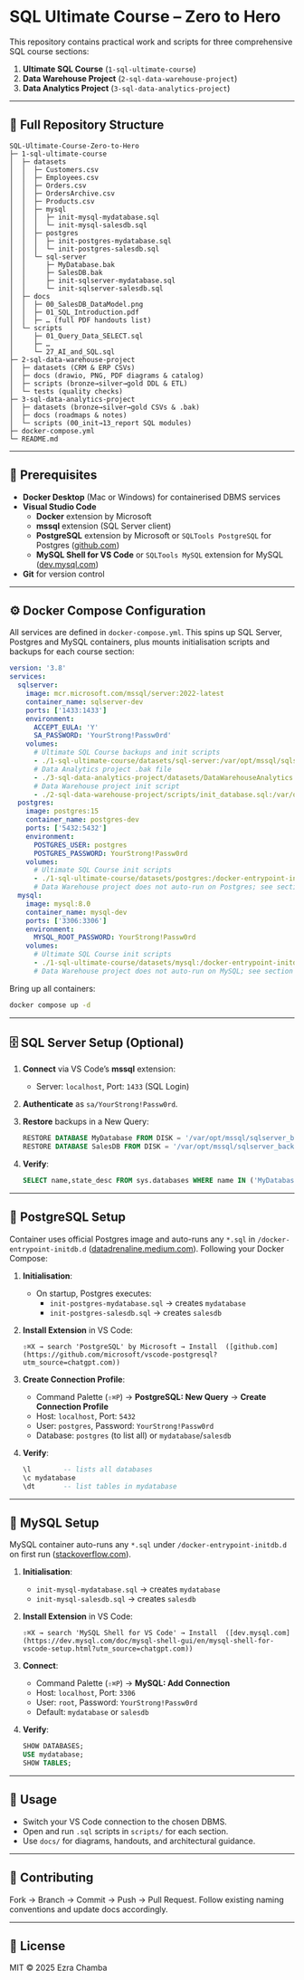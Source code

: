 # SQL Ultimate Course – Zero to Hero

This repository contains practical work and scripts for three comprehensive SQL course sections:

1. **Ultimate SQL Course** (`1-sql-ultimate-course`)
2. **Data Warehouse Project** (`2-sql-data-warehouse-project`)
3. **Data Analytics Project** (`3-sql-data-analytics-project`)

---

## 📂 Full Repository Structure

```plaintext
SQL-Ultimate-Course-Zero-to-Hero
├─ 1-sql-ultimate-course
│  ├─ datasets
│  │  ├─ Customers.csv
│  │  ├─ Employees.csv
│  │  ├─ Orders.csv
│  │  ├─ OrdersArchive.csv
│  │  ├─ Products.csv
│  │  ├─ mysql
│  │  │  ├─ init-mysql-mydatabase.sql
│  │  │  └─ init-mysql-salesdb.sql
│  │  ├─ postgres
│  │  │  ├─ init-postgres-mydatabase.sql
│  │  │  └─ init-postgres-salesdb.sql
│  │  └─ sql-server
│  │     ├─ MyDatabase.bak
│  │     ├─ SalesDB.bak
│  │     ├─ init-sqlserver-mydatabase.sql
│  │     └─ init-sqlserver-salesdb.sql
│  ├─ docs
│  │  ├─ 00_SalesDB_DataModel.png
│  │  ├─ 01_SQL_Introduction.pdf
│  │  ├─ … (full PDF handouts list)
│  └─ scripts
│     ├─ 01_Query_Data_SELECT.sql
│     ├─ …
│     └─ 27_AI_and_SQL.sql
├─ 2-sql-data-warehouse-project
│  ├─ datasets (CRM & ERP CSVs)
│  ├─ docs (drawio, PNG, PDF diagrams & catalog)
│  ├─ scripts (bronze→silver→gold DDL & ETL)
│  └─ tests (quality checks)
├─ 3-sql-data-analytics-project
│  ├─ datasets (bronze→silver→gold CSVs & .bak)
│  ├─ docs (roadmaps & notes)
│  └─ scripts (00_init→13_report SQL modules)
├─ docker-compose.yml
└─ README.md
```

---

## 🔧 Prerequisites

- **Docker Desktop** (Mac or Windows) for containerised DBMS services
- **Visual Studio Code**
  - **Docker** extension by Microsoft
  - **mssql** extension (SQL Server client)
  - **PostgreSQL** extension by Microsoft or `SQLTools PostgreSQL` for Postgres ([github.com](https://github.com/microsoft/vscode-postgresql?utm_source=chatgpt.com))
  - **MySQL Shell for VS Code** or `SQLTools MySQL` extension for MySQL ([dev.mysql.com](https://dev.mysql.com/doc/mysql-shell-gui/en/mysql-shell-for-vscode-setup.html?utm_source=chatgpt.com))
- **Git** for version control

---

## ⚙️ Docker Compose Configuration

All services are defined in `docker-compose.yml`. This spins up SQL Server, Postgres and MySQL containers, plus mounts initialisation scripts and backups for each course section:

```yaml
version: '3.8'
services:
  sqlserver:
    image: mcr.microsoft.com/mssql/server:2022-latest
    container_name: sqlserver-dev
    ports: ['1433:1433']
    environment:
      ACCEPT_EULA: 'Y'
      SA_PASSWORD: 'YourStrong!Passw0rd'
    volumes:
      # Ultimate SQL Course backups and init scripts
      - ./1-sql-ultimate-course/datasets/sql-server:/var/opt/mssql/sqlserver_backups:ro
      # Data Analytics project .bak file
      - ./3-sql-data-analytics-project/datasets/DataWarehouseAnalytics.bak:/var/opt/mssql/backups/DataWarehouseAnalytics.bak:ro
      # Data Warehouse project init script
      - ./2-sql-data-warehouse-project/scripts/init_database.sql:/var/opt/mssql/init/init_datawarehouse.sql:ro
  postgres:
    image: postgres:15
    container_name: postgres-dev
    ports: ['5432:5432']
    environment:
      POSTGRES_USER: postgres
      POSTGRES_PASSWORD: YourStrong!Passw0rd
    volumes:
      # Ultimate SQL Course init scripts
      - ./1-sql-ultimate-course/datasets/postgres:/docker-entrypoint-initdb.d:ro
      # Data Warehouse project does not auto-run on Postgres; see section below.
  mysql:
    image: mysql:8.0
    container_name: mysql-dev
    ports: ['3306:3306']
    environment:
      MYSQL_ROOT_PASSWORD: YourStrong!Passw0rd
    volumes:
      # Ultimate SQL Course init scripts
      - ./1-sql-ultimate-course/datasets/mysql:/docker-entrypoint-initdb.d:ro
      # Data Warehouse project does not auto-run on MySQL; see section below.
```

Bring up all containers:

```bash
docker compose up -d
```

---

## 🗄️ SQL Server Setup (Optional)

1. **Connect** via VS Code’s **mssql** extension:
   - Server: `localhost`, Port: `1433` (SQL Login)  
2. **Authenticate** as `sa/YourStrong!Passw0rd`.  
3. **Restore** backups in a New Query:

   ```sql
   RESTORE DATABASE MyDatabase FROM DISK = '/var/opt/mssql/sqlserver_backups/MyDatabase.bak' WITH MOVE 'MyDatabase' TO '/var/opt/mssql/data/MyDatabase.mdf', MOVE 'MyDatabase_log' TO '/var/opt/mssql/data/MyDatabase_log.ldf';
   RESTORE DATABASE SalesDB FROM DISK = '/var/opt/mssql/sqlserver_backups/SalesDB.bak' WITH MOVE 'SalesDB' TO '/var/opt/mssql/data/SalesDB.mdf', MOVE 'SalesDB_log' TO '/var/opt/mssql/data/SalesDB_log.ldf';
   ```

4. **Verify**:  

   ```sql
   SELECT name,state_desc FROM sys.databases WHERE name IN ('MyDatabase','SalesDB');
   ```

---

## 🐘 PostgreSQL Setup

Container uses official Postgres image and auto-runs any `*.sql` in `/docker-entrypoint-initdb.d` ([datadrenaline.medium.com](https://datadrenaline.medium.com/build-your-own-sql-fiddle-with-docker-vscode-88dfa54105fe?utm_source=chatgpt.com)). Following your Docker Compose:

1. **Initialisation**:
   - On startup, Postgres executes:
     - `init-postgres-mydatabase.sql` → creates `mydatabase`  
     - `init-postgres-salesdb.sql`   → creates `salesdb`  
2. **Install Extension** in VS Code:

   ```text
   ⇧⌘X → search 'PostgreSQL' by Microsoft → Install  ([github.com](https://github.com/microsoft/vscode-postgresql?utm_source=chatgpt.com))
   ```

3. **Create Connection Profile**:
   - Command Palette (`⇧⌘P`) → **PostgreSQL: New Query** → **Create Connection Profile**
   - Host: `localhost`, Port: `5432`
   - User: `postgres`, Password: `YourStrong!Passw0rd`
   - Database: `postgres` (to list all) or `mydatabase`/`salesdb`  
4. **Verify**:

   ```sql
   \l        -- lists all databases
   \c mydatabase
   \dt       -- list tables in mydatabase
   ```

---

## 🐬 MySQL Setup

MySQL container auto-runs any `*.sql` under `/docker-entrypoint-initdb.d` on first run ([stackoverflow.com](https://stackoverflow.com/questions/38504257/mysql-scripts-in-docker-entrypoint-initdb-are-not-executed?utm_source=chatgpt.com)).

1. **Initialisation**:
   - `init-mysql-mydatabase.sql` → creates `mydatabase`
   - `init-mysql-salesdb.sql`   → creates `salesdb`
2. **Install Extension** in VS Code:

   ```text
   ⇧⌘X → search 'MySQL Shell for VS Code' → Install  ([dev.mysql.com](https://dev.mysql.com/doc/mysql-shell-gui/en/mysql-shell-for-vscode-setup.html?utm_source=chatgpt.com))
   ```

3. **Connect**:
   - Command Palette (`⇧⌘P`) → **MySQL: Add Connection**
   - Host: `localhost`, Port: `3306`
   - User: `root`, Password: `YourStrong!Passw0rd`
   - Default: `mydatabase` or `salesdb`
4. **Verify**:

   ```sql
   SHOW DATABASES;
   USE mydatabase;
   SHOW TABLES;
   ```

---

## 🚀 Usage

- Switch your VS Code connection to the chosen DBMS.  
- Open and run `.sql` scripts in `scripts/` for each section.  
- Use `docs/` for diagrams, handouts, and architectural guidance.

---

## 🤝 Contributing

Fork → Branch → Commit → Push → Pull Request. Follow existing naming conventions and update docs accordingly.

---

## 📄 License

MIT © 2025 Ezra Chamba
